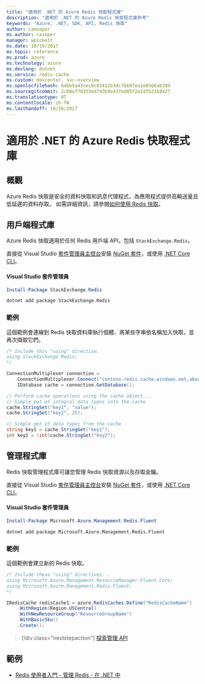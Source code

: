 ```yaml
---
title: "適用於 .NET 的 Azure Redis 快取程式庫"
description: "適用於 .NET 的 Azure Redis 快取程式庫參考"
keywords: "Azure, .NET, SDK, API, Redis 快取"
author: camsoper
ms.author: casoper
manager: wpickett
ms.date: 10/19/2017
ms.topic: reference
ms.prod: azure
ms.technology: azure
ms.devlang: dotnet
ms.service: redis-cache
ms.custom: devcenter, svc-overview
ms.openlocfilehash: 64bb5a43cec8c82412b3dc7b60fea1e8566ab399
ms.sourcegitcommit: 2c08a778353ed743b9e437ed85f2e1dfb21b9427
ms.translationtype: HT
ms.contentlocale: zh-TW
ms.lasthandoff: 10/26/2017
---
```

# <a name="azure-redis-cache-libraries-for-net"></a>適用於 .NET 的 Azure Redis 快取程式庫

## <a name="overview"></a>概觀

Azure Redis 快取是安全的資料快取和訊息代理程式，為應用程式提供高輸送量且低延遲的資料存取。  如需詳細資訊，請參閱[如何使用 Redis 快取](https://docs.microsoft.com/azure/redis-cache/cache-dotnet-how-to-use-azure-redis-cache)。

## <a name="client-library"></a>用戶端程式庫

Azure Redis 快取適用於任何 Redis 用戶端 API，包括 `StackExchange.Redis`。

直接從 Visual Studio [套件管理員主控台][PackageManager]安裝 [NuGet 套件](https://www.nuget.org/packages/StackExchange.Redis)，或使用 [.NET Core CLI][DotNetCLI]。

#### <a name="visual-studio-package-manager"></a>Visual Studio 套件管理員

```powershell
Install-Package StackExchange.Redis
```

```bash
dotnet add package StackExchange.Redis
```

### <a name="example"></a>範例

這個範例會連線到 Redis 快取資料庫執行個體、將某些字串依名稱加入快取，並再次擷取它們。

```csharp
/* Include this "using" directive.
using StackExchange.Redis;
*/

ConnectionMultiplexer connection = 
    ConnectionMultiplexer.Connect("contoso.redis.cache.windows.net,abortConnect=false,ssl=true,password=...");
    IDatabase cache = connection.GetDatabase();

// Perform cache operations using the cache object...
// Simple put of integral data types into the cache
cache.StringSet("key1", "value");
cache.StringSet("key2", 25);

// Simple get of data types from the cache
string key1 = cache.StringGet("key1");
int key2 = (int)cache.StringGet("key2");
```

## <a name="management-library"></a>管理程式庫

Redis 快取管理程式庫可讓您管理 Redis 快取資源以及存取金鑰。

直接從 Visual Studio [套件管理員主控台][PackageManager]安裝 [NuGet 套件](https://www.nuget.org/packages/Microsoft.Azure.Management.Redis.Fluent)，或使用 [.NET Core CLI][DotNetCLI]。

#### <a name="visual-studio-package-manager"></a>Visual Studio 套件管理員

```powershell
Install-Package Microsoft.Azure.Management.Redis.Fluent
```

```bash
dotnet add package Microsoft.Azure.Management.Redis.Fluent
```

### <a name="example"></a>範例

這個範例會建立新的 Redis 快取。

```csharp
/* Include these "using" directives...
using Microsoft.Azure.Management.ResourceManager.Fluent.Core;
using Microsoft.Azure.Management.Redis.Fluent;
*/

IRedisCache redisCache1 = azure.RedisCaches.Define("RedisCacheName")
    .WithRegion(Region.USCentral)
    .WithNewResourceGroup("ResourceGroupName")
    .WithBasicSku()
    .Create();
```

> [!div class="nextstepaction"]
> [探索管理 API](/dotnet/api/overview/azure/rediscache/management)


## <a name="samples"></a>範例

* [Redis 使用者入門 - 管理 Redis - 在 .NET 中](https://github.com/Azure-Samples/redis-cache-dotnet-manage-cache)

[PackageManager]: https://docs.microsoft.com/nuget/tools/package-manager-console
[DotNetCLI]: https://docs.microsoft.com/dotnet/core/tools/dotnet-add-package
